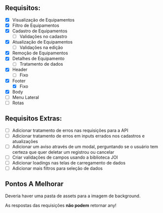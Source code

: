 ## Requisitos:

- [x] Visualização de Equipamentos
- [x] Filtro de Equipamentos
- [x] Cadastro de Equipamentos
  - [ ] Validações no cadastro
- [x] Atualização de Equipamentos
  - [ ] Validações na edição
- [x] Remoção de Equipamentos
- [x] Detalhes de Equipamento
  - [ ] Tratamento de dados
- [x] Header
  - [ ] Fixo
- [x] Footer
  - [x] Fixo
- [x] Body
- [ ] Menu Lateral
- [ ] Rotas

## Requisitos Extras:

- [ ] Adicionar tratamento de erros nas requisições para a API
- [ ] Adicionar tratamento de erros em inputs errados nos cadastros e atualizações
- [ ] Adicionar um aviso através de um modal, perguntando se o usuário tem certeza que quer deletar um registrou ou cancelar
- [ ] Criar validações de campos usando a biblioteca JOI
- [ ] Adicionar loadings nas telas de carregamento de dados
- [ ] Adicionar mais filtros para seleção de dados

## Pontos A Melhorar

Deveria haver uma pasta de assets para a imagem de background.

As respostas das requisições **não podem** retornar any!
